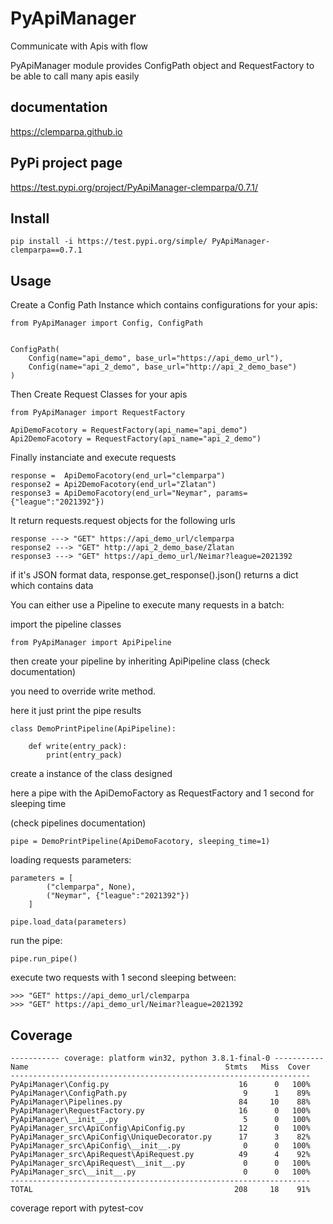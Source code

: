 # PyApiManager
 Communicate with Apis with flow


PyApiManager module provides ConfigPath object and RequestFactory to be able
to call many apis easily


## documentation 
https://clemparpa.github.io

## PyPi project page
https://test.pypi.org/project/PyApiManager-clemparpa/0.7.1/


## Install
    
    pip install -i https://test.pypi.org/simple/ PyApiManager-clemparpa==0.7.1


## Usage

Create a Config Path Instance which contains configurations for your apis: 

    from PyApiManager import Config, ConfigPath


    ConfigPath(
        Config(name="api_demo", base_url="https://api_demo_url"),
        Config(name="api_2_demo", base_url="http://api_2_demo_base")
    )
    
Then Create Request Classes for your apis

    from PyApiManager import RequestFactory 

    ApiDemoFacotory = RequestFactory(api_name="api_demo")
    Api2DemoFacotory = RequestFactory(api_name="api_2_demo")
    
Finally instanciate and execute requests

    response =  ApiDemoFacotory(end_url="clemparpa")
    response2 = Api2DemoFacotory(end_url="Zlatan")
    response3 = ApiDemoFacotory(end_url="Neymar", params={"league":"2021392"})

It return requests.request objects for the following urls

    response ---> "GET" https://api_demo_url/clemparpa
    response2 ---> "GET" http://api_2_demo_base/Zlatan
    response3 ---> "GET" https://api_demo_url/Neimar?league=2021392

if it's JSON format data, response.get_response().json() returns a dict which contains data

You can either use a Pipeline to execute many requests in a batch:

import the pipeline classes


    from PyApiManager import ApiPipeline


then create your pipeline by inheriting ApiPipeline class (check documentation) 

you need to override write method.

here it just print the pipe results
    

    class DemoPrintPipeline(ApiPipeline):
    
        def write(entry_pack):
            print(entry_pack)

create a instance of the class designed            

here a pipe with the ApiDemoFactory as RequestFactory and 1 second for sleeping time

(check pipelines documentation)
    
    pipe = DemoPrintPipeline(ApiDemoFacotory, sleeping_time=1)

loading requests parameters:

    parameters = [
            ("clemparpa", None),
            ("Neymar", {"league":"2021392"})
        ]

    pipe.load_data(parameters)
        
run the pipe:

    pipe.run_pipe()
    
execute two requests with 1 second sleeping between:

    >>> "GET" https://api_demo_url/clemparpa
    >>> "GET" https://api_demo_url/Neimar?league=2021392




## Coverage

    ----------- coverage: platform win32, python 3.8.1-final-0 -----------
    Name                                            Stmts   Miss  Cover
    -------------------------------------------------------------------
    PyApiManager\Config.py                             16      0   100%
    PyApiManager\ConfigPath.py                          9      1    89%
    PyApiManager\Pipelines.py                          84     10    88%
    PyApiManager\RequestFactory.py                     16      0   100%
    PyApiManager\__init__.py                            5      0   100%
    PyApiManager_src\ApiConfig\ApiConfig.py            12      0   100%
    PyApiManager_src\ApiConfig\UniqueDecorator.py      17      3    82%
    PyApiManager_src\ApiConfig\__init__.py              0      0   100%
    PyApiManager_src\ApiRequest\ApiRequest.py          49      4    92%
    PyApiManager_src\ApiRequest\__init__.py             0      0   100%
    PyApiManager_src\__init__.py                        0      0   100%
    -------------------------------------------------------------------
    TOTAL                                             208     18    91%



coverage report with pytest-cov